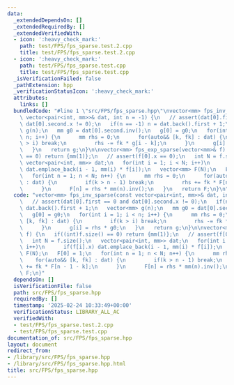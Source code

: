 ```yaml
---
data:
  _extendedDependsOn: []
  _extendedRequiredBy: []
  _extendedVerifiedWith:
  - icon: ':heavy_check_mark:'
    path: test/FPS/fps_sparse.test.2.cpp
    title: test/FPS/fps_sparse.test.2.cpp
  - icon: ':heavy_check_mark:'
    path: test/FPS/fps_sparse.test.cpp
    title: test/FPS/fps_sparse.test.cpp
  _isVerificationFailed: false
  _pathExtension: hpp
  _verificationStatusIcon: ':heavy_check_mark:'
  attributes:
    links: []
  bundledCode: "#line 1 \"src/FPS/fps_sparse.hpp\"\nvector<mm> fps_inv_sparse(const\
    \ vector<pair<int, mm>>& dat, int n = -1) {\n   // assert(dat[0].first == 0 and\
    \ dat[0].second.x != 0);\n   if(n == -1) n = dat.back().first + 1;\n   vector<mm>\
    \ g(n);\n   mm g0 = dat[0].second.inv();\n   g[0] = g0;\n   for(int i = 1; i <\
    \ n; i++) {\n      mm rhs = 0;\n      for(auto&& [k, fk] : dat) {\n         if(k\
    \ > i) break;\n         rhs -= fk * g[i - k];\n      }\n      g[i] = rhs * g0;\n\
    \   }\n   return g;\n}\n\nvector<mm> fps_exp_sparse(vector<mm>& f) {\n   if((int)f.size()\
    \ == 0) return {mm(1)};\n   // assert(f[0].x == 0);\n   int N = f.size();\n  \
    \ vector<pair<int, mm>> dat;\n   for(int i = 1; i < N; i++)\n      if(f[i].x)\
    \ dat.emplace_back(i - 1, mm(i) * f[i]);\n   vector<mm> F(N);\n   F[0] = 1;\n\
    \   for(int n = 1; n < N; n++) {\n      mm rhs = 0;\n      for(auto&& [k, fk]\
    \ : dat) {\n         if(k > n - 1) break;\n         rhs += fk * F[n - 1 - k];\n\
    \      }\n      F[n] = rhs * mm(n).inv();\n   }\n   return F;\n}\n"
  code: "vector<mm> fps_inv_sparse(const vector<pair<int, mm>>& dat, int n = -1) {\n\
    \   // assert(dat[0].first == 0 and dat[0].second.x != 0);\n   if(n == -1) n =\
    \ dat.back().first + 1;\n   vector<mm> g(n);\n   mm g0 = dat[0].second.inv();\n\
    \   g[0] = g0;\n   for(int i = 1; i < n; i++) {\n      mm rhs = 0;\n      for(auto&&\
    \ [k, fk] : dat) {\n         if(k > i) break;\n         rhs -= fk * g[i - k];\n\
    \      }\n      g[i] = rhs * g0;\n   }\n   return g;\n}\n\nvector<mm> fps_exp_sparse(vector<mm>&\
    \ f) {\n   if((int)f.size() == 0) return {mm(1)};\n   // assert(f[0].x == 0);\n\
    \   int N = f.size();\n   vector<pair<int, mm>> dat;\n   for(int i = 1; i < N;\
    \ i++)\n      if(f[i].x) dat.emplace_back(i - 1, mm(i) * f[i]);\n   vector<mm>\
    \ F(N);\n   F[0] = 1;\n   for(int n = 1; n < N; n++) {\n      mm rhs = 0;\n  \
    \    for(auto&& [k, fk] : dat) {\n         if(k > n - 1) break;\n         rhs\
    \ += fk * F[n - 1 - k];\n      }\n      F[n] = rhs * mm(n).inv();\n   }\n   return\
    \ F;\n}"
  dependsOn: []
  isVerificationFile: false
  path: src/FPS/fps_sparse.hpp
  requiredBy: []
  timestamp: '2025-02-24 10:33:49+00:00'
  verificationStatus: LIBRARY_ALL_AC
  verifiedWith:
  - test/FPS/fps_sparse.test.2.cpp
  - test/FPS/fps_sparse.test.cpp
documentation_of: src/FPS/fps_sparse.hpp
layout: document
redirect_from:
- /library/src/FPS/fps_sparse.hpp
- /library/src/FPS/fps_sparse.hpp.html
title: src/FPS/fps_sparse.hpp
---
```

